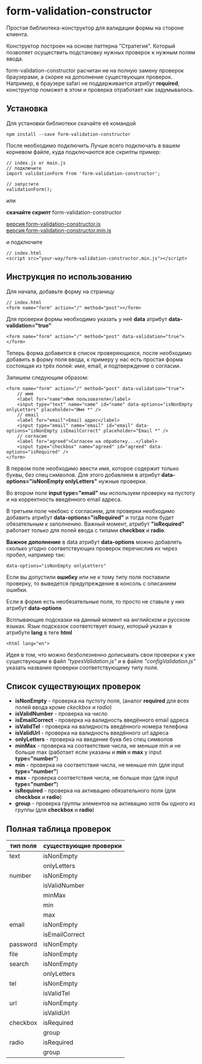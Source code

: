 # form-validation-constructor

Простая библиотека-конструктор для валидации формы на стороне клиента.

Конструктор построен на основе паттерна "Стратегия". Который позволяет осуществить 
подстановку нужных проверок к нужным полям ввода.

form-validation-constructor расчитан не на полную замену проверок браузерами, а скорее на дополнение 
существующих проверок. Например, в браузере safari не поддерживается атрибут **required**, конструктор 
поможет в этом и проверка отработает как задумывалось.

## Установка

Для установки библиотеки скачайте её командой 

	npm install --save form-validation-constructor

После необходимо подключить
Лучше всего подключать в вашем корневом файле, куда подключаются все скрипты
пример:

	// index.js or main.js
	// подключите
	import validationForm from 'form-validation-constructor';
	
	// запустите
	validationForm();

или

**скачайте скрипт** form-validation-constructor

[версия form-validation-constructor.js](https://github.com/alexeyvax/form-validation-constructor/blob/master/public/form-validation-constructor.js)
<br />
[версия form-validation-constructor.min.js](https://github.com/alexeyvax/form-validation-constructor/blob/master/public/form-validation-constructor.min.js)

и подключите

	// index.html
	<script src="your-way/form-validation-constructor.min.js"></script>

## Инструкция по использованию

Для начала, добавьте форму на страницу

	// index.html
	<form name="form" action="/" method="post"></form>

Для проверки формы необходимо указать у неё **data** атрибут **data-validation="true"**

	<form name="form" action="/" method="post" data-validation="true"></form>

Теперь форма добавится в список проверяющихся, после необходимо добавить в форму поля ввода, к примеру 
у нас есть простая форма состоящая из трёх полей: имя, email, и подтверждение о согласии.

Запишем следующим образом:

	<form name="form" action="/" method="post" data-validation="true">
		// имя
		<label for="name">Имя пользователя</label>
		<input type="text" name="name" id="name" data-options="isNonEmpty onlyLetters" placeholder="Имя *" />
		// email
		<label for="email">Email адрес</label>
		<input type="email" name="email" id="email" data-options="isNonEmpty isEmailCorrect" placeholder="Email *" />
		// согласие
		<label for="agreed">Согласен на обработку...</label>
		<input type="checkbox" name="agreed" id="agreed" data-options="isRequired" />
	</form>

В первом поле необходимо ввести имя, которое содержит только буквы, без спец символов. 
Для этого добавляем в атрибут **data-options="isNonEmpty onlyLetters"** нужные проверки. 

Во втором поле **input type="email"** мы используем проверку на пустоту и на корректность введённого email адреса.

В третьем поле чекбокс с согласием, для проверки необходимо добавить атрибут 
**data-options="isRequired"** и тогда поле будет обязательным к заполнению. 
Важный момент, атрибут **"isRequired"** работает только для полей ввода с типами **checkbox** и **radio**.

**Важное дополнение** в data атрибут **data-options** можно добавлять сколько угодно соответствующих 
проверок перечислив их через пробел, например так:

	data-options="isNonEmpty onlyLetters"

Если вы допустили **ошибку** или не к тому типу поля поставили проверку, то выведется предупреждение в консоль 
с описанием ошибки.

Если в форме есть необязательные поля, то просто не ставьте у них атрибут **data-options**

Всплывающие подсказки на данный момент на английском и русском языках. Язык подсказок соответствует языку, 
который указан в атрибуте **lang** в теге **html**

	<html lang="en">

Идея в том, что можно безболезненно дописывать свои проверки к уже существующим в файл *"typesValidation.js"* 
и в файле *"configValidation.js"* указать название проверки соответствующему типу поля.

## Список существующих проверок

* **isNonEmpty** - проверка на пустоту поля, (аналог **required** для всех полей ввода кроме *ckeckbox* и *radio*)
* **isValidNumber** - проверка на число
* **isEmailCorrect** - проверка на валидность введённого email адреса
* **isValidTel** - проверка на валидность введённого номера телефона
* **isValidUrl** - проверка на валидность введённого url адреса
* **onlyLetters** - проверка на введение букв без спец символов
* **minMax** - проверка на соответствие числа, не меньше min и не больше max (работает если указаны 
			и **min** и **max** у input **type="number"**) 
* **min** - проверка на соответствия числа, не меньше min (для input **type="number"**)
* **max** - проверка соответствия числа, не больше max (для input **type="number"**)
* **isRequired** - проверка на активацию обязательного поля (для **checkbox** и **radio**)
* **group** - проверка группы элементов на активацию хотя бы одного из группы (для **checkbox** и **radio**)


## Полная таблица проверок

| **тип поля**      | **существующие проверки** |
| ----------------- | ------------------------- |
| text              | isNonEmpty                |
|                   | onlyLetters               |
| number            | isNonEmpty                |
|                   | isValidNumber             |
|                   | minMax                    |
|                   | min                       |
|                   | max                       |
| email             | isNonEmpty                |
|                   | isEmailCorrect            |
| password          | isNonEmpty                |
| file              | isNonEmpty                |
| search            | isNonEmpty                |
|                   | onlyLetters               |
| tel               | isNonEmpty                |
|                   | isValidTel                |
| url               | isNonEmpty                |
|                   | isValidUrl                |
| checkbox          | isRequired                |
|                   | group                     |
| radio             | isRequired                |
|                   | group                     |


